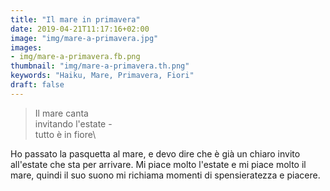 ```yaml
---
title: "Il mare in primavera"
date: 2019-04-21T11:17:16+02:00
image: "img/mare-a-primavera.jpg"
images:
- img/mare-a-primavera.fb.png
thumbnail: "img/mare-a-primavera.th.png"
keywords: "Haiku, Mare, Primavera, Fiori"
draft: false
---
```

>Il mare canta\
>invitando l'estate -\
>tutto è in fiore\
<!--more-->

Ho passato la pasquetta al mare, e devo dire che è già un chiaro invito all'estate che sta per arrivare.
Mi piace molto l'estate e mi piace molto il mare, quindi il suo suono mi richiama momenti di spensieratezza e piacere.